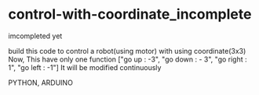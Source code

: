 # control-with-coordinate_incomplete
imcompleted yet

build this code to control a robot(using motor) with using coordinate(3x3)
Now, This have only one function ["go up : -3", "go down : - 3", "go right : 1", "go left : -1"]
It will be modified continuously

PYTHON, ARDUINO
